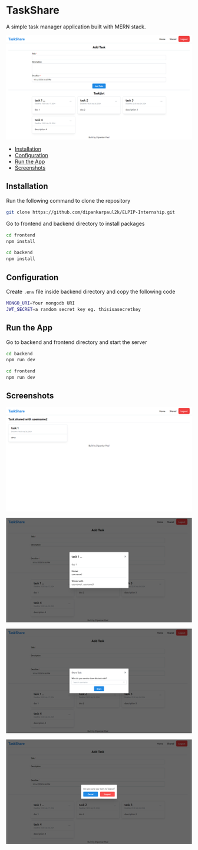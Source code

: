 <!-- omit in toc -->
# TaskShare

A simple task manager application built with MERN stack.

![Home page](./screenshots/TaskShare-1.png "Home page")

- [Installation](#installation)
- [Configuration](#configuration)
- [Run the App](#run-the-app)
- [Screenshots](#screenshots)

## Installation
Run the following command to clone the repository

```bash
git clone https://github.com/dipankarpaul2k/ELPIP-Internship.git
```

Go to frontend and backend directory to install packages

```bash
cd frontend
npm install
```

```bash
cd backend
npm install
```

## Configuration
Create `.env` file inside backend directory and copy the following code

```bash
MONGO_URI=Your mongodb URI
JWT_SECRET=a random secret key eg. thisisasecretkey
```

## Run the App
Go to backend and frontend directory and start the server

```bash
cd backend
npm run dev
```

```bash
cd frontend
npm run dev
```

## Screenshots

![Shared page](./screenshots/TaskShare-2.png "Shared page")

![Task view](./screenshots/TaskShare-5.png "Task view")

![Shared with modal](./screenshots/TaskShare-3.png "Shared with modal")

![Logout modal](./screenshots/TaskShare-4.png "Logout modal")

